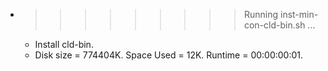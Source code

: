 * >>>>>>>>> Running inst-min-con-cld-bin.sh ...
  * Install cld-bin.
  * Disk size = 774404K. Space Used = 12K. Runtime = 00:00:00:01.
